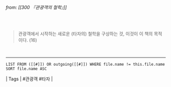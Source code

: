 ###### from: [[300 『관광객의 철학』]]  
<br/>

>관광객에서 시작하는 새로운 (타자의) 철학을 구상하는 것, 이것이 이 책의 목적이다. (16)  

<br/>

---

```dataview 
LIST FROM ([[#]]) OR outgoing([[#]]) WHERE file.name != this.file.name SORT file.name ASC 
```
 
| Tags | #관광객  #타자 |
